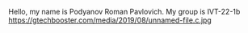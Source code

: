 Hello, my name is Podyanov Roman Pavlovich. My group is IVT-22-1b
https://gtechbooster.com/media/2019/08/unnamed-file.c.jpg
